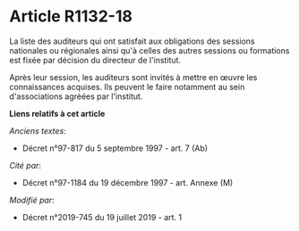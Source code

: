 # Article R1132-18

La liste des auditeurs qui ont satisfait aux obligations des sessions nationales ou régionales ainsi qu'à celles des autres
sessions ou formations est fixée par décision du directeur de l'institut.

Après leur session, les auditeurs sont invités à mettre en œuvre les connaissances acquises. Ils peuvent le faire notamment
au sein d'associations agréées par l'institut.

**Liens relatifs à cet article**

_Anciens textes_:

  - Décret n°97-817 du 5 septembre 1997 - art. 7 (Ab)

_Cité par_:

  - Décret n°97-1184 du 19 décembre 1997 - art. Annexe (M)

_Modifié par_:

  - Décret n°2019-745 du 19 juillet 2019 - art. 1
